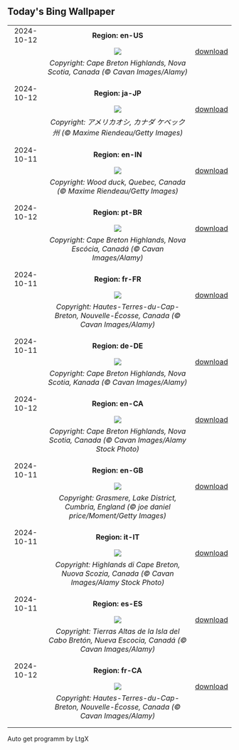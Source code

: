 ## Today's Bing Wallpaper
|      |      |      |
| :----: | :----: | :----: |
|2024-10-12|**Region: en-US**||
||![](https://www.bing.com/th?id=OHR.CelticColours_EN-US9284206130_UHD.jpg&pid=hp&w=1152&h=648&rs=1&c=4)| [download](https://www.bing.com/th?id=OHR.CelticColours_EN-US9284206130_UHD.jpg)|
||*Copyright: Cape Breton Highlands, Nova Scotia, Canada (© Cavan Images/Alamy)*
||
|||
|2024-10-12|**Region: ja-JP**||
||![](https://www.bing.com/th?id=OHR.QuebecDuck_JA-JP7270367085_UHD.jpg&pid=hp&w=1152&h=648&rs=1&c=4)| [download](https://www.bing.com/th?id=OHR.QuebecDuck_JA-JP7270367085_UHD.jpg)|
||*Copyright: アメリカオシ, カナダ ケベック州 (© Maxime Riendeau/Getty Images)*
||
|||
|2024-10-11|**Region: en-IN**||
||![](https://www.bing.com/th?id=OHR.QuebecDuck_EN-IN6498950304_UHD.jpg&pid=hp&w=1152&h=648&rs=1&c=4)| [download](https://www.bing.com/th?id=OHR.QuebecDuck_EN-IN6498950304_UHD.jpg)|
||*Copyright: Wood duck, Quebec, Canada (© Maxime Riendeau/Getty Images)*
||
|||
|2024-10-12|**Region: pt-BR**||
||![](https://www.bing.com/th?id=OHR.CelticColours_PT-BR9042410710_UHD.jpg&pid=hp&w=1152&h=648&rs=1&c=4)| [download](https://www.bing.com/th?id=OHR.CelticColours_PT-BR9042410710_UHD.jpg)|
||*Copyright: Cape Breton Highlands, Nova Escócia, Canadá (© Cavan Images/Alamy)*
||
|||
|2024-10-11|**Region: fr-FR**||
||![](https://www.bing.com/th?id=OHR.CelticColours_FR-FR3939645346_UHD.jpg&pid=hp&w=1152&h=648&rs=1&c=4)| [download](https://www.bing.com/th?id=OHR.CelticColours_FR-FR3939645346_UHD.jpg)|
||*Copyright: Hautes-Terres-du-Cap-Breton, Nouvelle-Écosse, Canada (© Cavan Images/Alamy)*
||
|||
|2024-10-11|**Region: de-DE**||
||![](https://www.bing.com/th?id=OHR.CelticColours_DE-DE5682241306_UHD.jpg&pid=hp&w=1152&h=648&rs=1&c=4)| [download](https://www.bing.com/th?id=OHR.CelticColours_DE-DE5682241306_UHD.jpg)|
||*Copyright: Cape Breton Highlands, Nova Scotia, Kanada (© Cavan Images/Alamy)*
||
|||
|2024-10-12|**Region: en-CA**||
||![](https://www.bing.com/th?id=OHR.CelticColours_EN-CA7718811490_UHD.jpg&pid=hp&w=1152&h=648&rs=1&c=4)| [download](https://www.bing.com/th?id=OHR.CelticColours_EN-CA7718811490_UHD.jpg)|
||*Copyright: Cape Breton Highlands, Nova Scotia, Canada (© Cavan Images/Alamy Stock Photo)*
||
|||
|2024-10-11|**Region: en-GB**||
||![](https://www.bing.com/th?id=OHR.GrasmereAutumn2024_EN-GB0406171005_UHD.jpg&pid=hp&w=1152&h=648&rs=1&c=4)| [download](https://www.bing.com/th?id=OHR.GrasmereAutumn2024_EN-GB0406171005_UHD.jpg)|
||*Copyright: Grasmere, Lake District, Cumbria, England (© joe daniel price/Moment/Getty Images)*
||
|||
|2024-10-11|**Region: it-IT**||
||![](https://www.bing.com/th?id=OHR.CelticColours_IT-IT4571823616_UHD.jpg&pid=hp&w=1152&h=648&rs=1&c=4)| [download](https://www.bing.com/th?id=OHR.CelticColours_IT-IT4571823616_UHD.jpg)|
||*Copyright: Highlands di Cape Breton, Nuova Scozia, Canada (© Cavan Images/Alamy Stock Photo)*
||
|||
|2024-10-11|**Region: es-ES**||
||![](https://www.bing.com/th?id=OHR.CelticColours_ES-ES5079462677_UHD.jpg&pid=hp&w=1152&h=648&rs=1&c=4)| [download](https://www.bing.com/th?id=OHR.CelticColours_ES-ES5079462677_UHD.jpg)|
||*Copyright: Tierras Altas de la Isla del Cabo Bretón, Nueva Escocia, Canadá (© Cavan Images/Alamy)*
||
|||
|2024-10-12|**Region: fr-CA**||
||![](https://www.bing.com/th?id=OHR.CelticColours_FR-CA3805586495_UHD.jpg&pid=hp&w=1152&h=648&rs=1&c=4)| [download](https://www.bing.com/th?id=OHR.CelticColours_FR-CA3805586495_UHD.jpg)|
||*Copyright: Hautes-Terres-du-Cap-Breton, Nouvelle-Écosse, Canada (© Cavan Images/Alamy)*
||
|||

Auto get programm by LtgX
